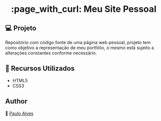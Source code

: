 <h1 align="center">:page_with_curl: Meu Site Pessoal</h1>

## :computer: Projeto
Repositório com código fonte de uma página web pessoal, projeto tem como objetivo a representação de meu portfólio, 
o mesmo está sujeito a alterações constantes conforme necessário.

## :wrench: Recursos Utilizados
- HTML5
- CSS3

## Author
:boy: [Paulo Alves](https://github.com/PauloAlves8039)




